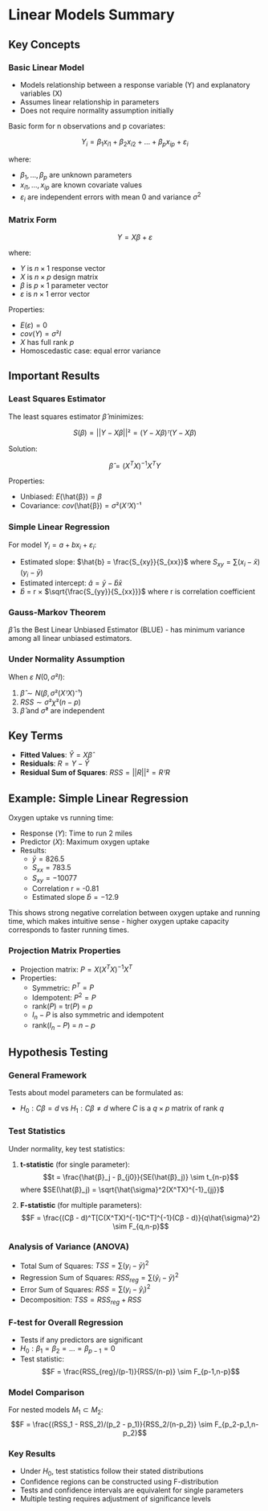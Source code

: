 # Linear Models Summary

## Key Concepts

### Basic Linear Model

- Models relationship between a response variable (Y) and explanatory variables (X)
- Assumes linear relationship in parameters
- Does not require normality assumption initially

Basic form for n observations and p covariates:

$$
Y_i = β_1x_{i1} + β_2x_{i2} + ... + β_px_{ip} + ε_i
$$

where:

- $β_1,...,β_p$ are unknown parameters
- $x_{i1},...,x_{ip}$ are known covariate values
- $ε_i$ are independent errors with mean 0 and variance $σ^2$

### Matrix Form

$$
Y = Xβ + ε
$$

where:

- $Y$ is $n×1$ response vector
- $X$ is $n×p$ design matrix
- $β$ is $p×1$ parameter vector
- $ε$ is $n×1$ error vector

Properties:

- $E(ε) = 0$
- $cov(Y) = σ²I$
- $X$ has full rank $p$
- Homoscedastic case: equal error variance

## Important Results

### Least Squares Estimator

The least squares estimator $\hat{β}$ minimizes:

$$
S(β) = ||Y - Xβ||² = (Y - Xβ)ᵀ(Y - Xβ)
$$

Solution:

$$
\hat{β} = (X^TX)^{-1}X^TY
$$

Properties:

- Unbiased: $E($\hat{β}$) = β$
- Covariance: $cov($\hat{β}$) = σ²(XᵀX)⁻¹$

### Simple Linear Regression

For model $Y_i = a + bx_i + ε_i:$

- Estimated slope: $\hat{b} = \frac{S_{xy}}{S_{xx}}$ where $S_{xy} = \sum(x_i - \bar{x})(y_i - \bar{y})$
- Estimated intercept: $\hat{a} = \bar{y} - \hat{b}\bar{x}$
- $\hat{b}$ = r × $\sqrt{\frac{S_{yy}}{S_{xx}}}$ where r is correlation coefficient

### Gauss-Markov Theorem

$\hat{β}$ is the Best Linear Unbiased Estimator (BLUE) - has minimum variance among all linear unbiased estimators.

### Under Normality Assumption

When $ε ~ N(0, σ²I)$:

1. $\hat{β} \sim N(β, σ²(XᵀX)⁻¹)$
2. $RSS \sim σ²χ²(n-p)$
3. $\hat{β}$ and $\hat{σ}²$ are independent

## Key Terms

- **Fitted Values**: $\hat{Y} = X\hat{β}$
- **Residuals**: $R = Y - \hat{Y}$
- **Residual Sum of Squares**: $RSS = ||R||² = RᵀR$

## Example: Simple Linear Regression

Oxygen uptake vs running time:

- Response ($Y$): Time to run 2 miles
- Predictor ($X$): Maximum oxygen uptake
- Results:
  - $\bar{y} = 826.5$
  - $S_{xx} = 783.5$
  - $S_{xy} = -10077$
  - Correlation r = -0.81
  - Estimated slope $\hat{b} = -12.9$

This shows strong negative correlation between oxygen uptake and running time, which makes intuitive sense - higher oxygen uptake capacity corresponds to faster running times.

### Projection Matrix Properties

- Projection matrix: $P = X(X^TX)^{-1}X^T$
- Properties:
  - Symmetric: $P^T = P$
  - Idempotent: $P^2 = P$
  - rank($P$) = tr($P$) = $p$
  - $I_n - P$ is also symmetric and idempotent
  - rank($I_n - P$) = $n - p$

## Hypothesis Testing

### General Framework

Tests about model parameters can be formulated as:

- $H_0: Cβ = d$ vs $H_1: Cβ \neq d$
  where $C$ is a $q × p$ matrix of rank $q$

### Test Statistics

Under normality, key test statistics:

1. **t-statistic** (for single parameter):
   $$t = \frac{\hat{β}_j - β_{j0}}{SE(\hat{β}_j)} \sim t_{n-p}$$
   where $SE(\hat{β}_j) = \sqrt{\hat{\sigma}^2(X^TX)^{-1}_{jj}}$

2. **F-statistic** (for multiple parameters):
   $$F = \frac{(Cβ - d)^T[C(X^TX)^{-1}C^T]^{-1}(Cβ - d)}{q\hat{\sigma}^2} \sim F_{q,n-p}$$

### Analysis of Variance (ANOVA)

- Total Sum of Squares: $TSS = \sum(y_i - \bar{y})^2$
- Regression Sum of Squares: $RSS_{reg} = \sum(\hat{y}_i - \bar{y})^2$
- Error Sum of Squares: $RSS = \sum(y_i - \hat{y}_i)^2$
- Decomposition: $TSS = RSS_{reg} + RSS$

### F-test for Overall Regression

- Tests if any predictors are significant
- $H_0: β_1 = β_2 = ... = β_{p-1} = 0$
- Test statistic:
  $$F = \frac{RSS_{reg}/(p-1)}{RSS/(n-p)} \sim F_{p-1,n-p}$$

### Model Comparison

For nested models $M_1 \subset M_2$:
$$F = \frac{(RSS_1 - RSS_2)/(p_2 - p_1)}{RSS_2/(n-p_2)} \sim F_{p_2-p_1,n-p_2}$$

### Key Results

- Under $H_0$, test statistics follow their stated distributions
- Confidence regions can be constructed using F-distribution
- Tests and confidence intervals are equivalent for single parameters
- Multiple testing requires adjustment of significance levels

